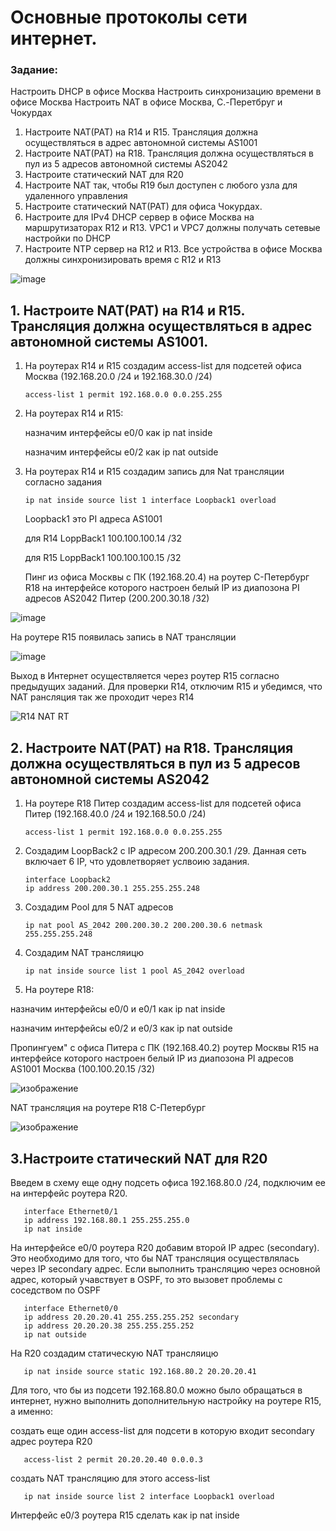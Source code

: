 #  Основные протоколы сети интернет.

###  Задание:

Настроить DHCP в офисе Москва
Настроить синхронизацию времени в офисе Москва
Настроить NAT в офисе Москва, C.-Перетбруг и Чокурдах


1. Настроите NAT(PAT) на R14 и R15. Трансляция должна осуществляться в адрес автономной системы AS1001
2. Настроите NAT(PAT) на R18. Трансляция должна осуществляться в пул из 5 адресов автономной системы AS2042
3. Настроите статический NAT для R20
4. Настроите NAT так, чтобы R19 был доступен с любого узла для удаленного управления
5. Настроите статический NAT(PAT) для офиса Чокурдах.
6. Настроите для IPv4 DHCP сервер в офисе Москва на маршрутизаторах R12 и R13. VPC1 и VPC7 должны получать сетевые настройки по DHCP
7. Настроите NTP сервер на R12 и R13. Все устройства в офисе Москва должны синхронизировать время с R12 и R13

![image](https://github.com/user-attachments/assets/04707f54-78e8-4f23-9ebe-14210cb62d46)

## 1. Настроите NAT(PAT) на R14 и R15. Трансляция должна осуществляться в адрес автономной системы AS1001.

1. На роутерах R14 и R15 создадим access-list для подсетей офиса Москва (192.168.20.0 /24 и 192.168.30.0 /24)

       access-list 1 permit 192.168.0.0 0.0.255.255
       
2. На роутерах R14 и R15: 

   назначим интерфейсы e0/0 как ip nat inside

   назначим интерфейсы e0/2 как ip nat outside

3. На роутерах R14 и R15 создадим запись для Nat трансляции согласно задания

       ip nat inside source list 1 interface Loopback1 overload
       
    Loopback1 это PI адреса AS1001

    для R14 LoppBack1 100.100.100.14 /32

    для R15 LoppBack1 100.100.100.15 /32
    
    Пинг из офиса Москвы с ПК (192.168.20.4) на роутер С-Петербург R18 на интерфейсе которого настроен белый IP из диапозона PI адресов AS2042 Питер (200.200.30.18 /32)

![image](https://github.com/user-attachments/assets/3390e793-d653-4bcf-a646-5b519ea14093)

На роутере R15 появилась запись в NAT трансляции

![image](https://github.com/user-attachments/assets/5d8f7664-9354-4402-b8ad-b375843e921b)

Выход в Интернет осуществляется через роутер R15 согласно предыдущих заданий. Для проверки R14, отключим R15 и убедимся, что NAT рансляция так же проходит через R14

![R14 NAT RT](https://github.com/user-attachments/assets/617c9183-7dda-49e9-9e92-a6eb14df2500)



## 2. Настроите NAT(PAT) на R18. Трансляция должна осуществляться в пул из 5 адресов автономной системы AS2042

1. На роутере R18 Питер создадим access-list для подсетей офиса Питер (192.168.40.0 /24 и 192.168.50.0 /24)

       access-list 1 permit 192.168.0.0 0.0.255.255
2. Создадим LoopBack2 с IP адресом 200.200.30.1 /29. Данная сеть включает 6 IP, что удовлетворяет услвоию задания.

       interface Loopback2
       ip address 200.200.30.1 255.255.255.248
3. Создадим Pool для 5 NAT адресов

       ip nat pool AS_2042 200.200.30.2 200.200.30.6 netmask 255.255.255.248

4. Создадим NAT трансляицю

       ip nat inside source list 1 pool AS_2042 overload

5. На роутере R18:

назначим интерфейсы e0/0 и e0/1 как ip nat inside

назначим интерфейсы e0/2 и e0/3 как ip nat outside
   
Пропингуем" с офиса Питера с ПК (192.168.40.2) роутер Москвы R15 на интерфейсе которого настроен белый IP из диапозона PI адресов AS1001 Москва (100.100.20.15 /32)

![изображение](https://github.com/user-attachments/assets/7c25ff34-e3a4-4cec-bc54-84ba0d91002a)

NAT трансляция на роутере R18 C-Петербург

![изображение](https://github.com/user-attachments/assets/662aab92-040d-4446-912b-45c4d48a94fe)

## 3.Настроите статический NAT для R20

Введем в схему еще одну подсеть офиса 192.168.80.0 /24, подключим ее на интерфейс роутера R20.

       interface Ethernet0/1
       ip address 192.168.80.1 255.255.255.0
       ip nat inside

На интерфейсе e0/0 роутера R20 добавим второй IP адрес (secondary). Это необходимо для того, что бы NAT трансляция осуществлялась через IP secondary адрес. Если выполнить трансляцию через основной адрес, который учавствует в OSPF, то это вызовет проблемы с соседством по OSPF

       interface Ethernet0/0
       ip address 20.20.20.41 255.255.255.252 secondary
       ip address 20.20.20.38 255.255.255.252
       ip nat outside

На R20 cоздадим статическую NAT трансляицю

       ip nat inside source static 192.168.80.2 20.20.20.41

Для того, что бы из подсети 192.168.80.0 можно было обращаться в интернет, нужно выполнить дополнительную настройку на роутере R15, а именно:

создать еще один access-list для подсети в которую входит secondary адрес роутера R20

       access-list 2 permit 20.20.20.40 0.0.0.3

создать NAT трансляцию для этого access-list

       ip nat inside source list 2 interface Loopback1 overload 

Интерфейс e0/3 роутера R15 сделать как ip nat inside

       
